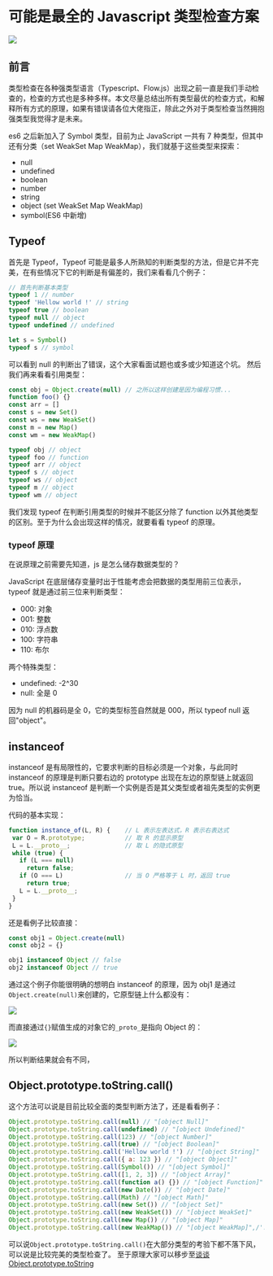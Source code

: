 # 可能是最全的 Javascript 类型检查方案

![](https://images.unsplash.com/photo-1426901555017-389235de7b0d?ixlib=rb-1.2.1&q=80&fm=jpg&crop=entropy&cs=tinysrgb&w=1200&h=500&fit=crop&ixid=eyJhcHBfaWQiOjF9)

## 前言

类型检查在各种强类型语言（Typescript、Flow.js）出现之前一直是我们手动检查的，检查的方式也是多种多样。本文尽量总结出所有类型最优的检查方式，和解释所有方式的原理，如果有错误请各位大佬指正，除此之外对于类型检查当然拥抱强类型我觉得才是未来。

es6 之后新加入了 Symbol 类型，目前为止 JavaScript 一共有 7 种类型，但其中还有分类（set WeakSet Map WeakMap），我们就基于这些类型来探索：

-   null
-   undefined
-   boolean
-   number
-   string
-   object (set WeakSet Map WeakMap)
-   symbol(ES6 中新增)

## Typeof

首先是 Typeof，Typeof 可能是最多人所熟知的判断类型的方法，但是它并不完美，在有些情况下它的判断是有偏差的，我们来看看几个例子：

```js
// 首先判断基本类型
typeof 1 // number
typeof 'Hellow world !' // string
typeof true // boolean
typeof null // object
typeof undefined // undefined

let s = Symbol()
typeof s // symbol
```

可以看到 null 的判断出了错误，这个大家看面试题也或多或少知道这个坑。
然后我们再来看看引用类型：

```js
const obj = Object.create(null) // 之所以这样创建是因为编程习惯...
function foo() {}
const arr = []
const s = new Set()
const ws = new WeakSet()
const m = new Map()
const wm = new WeakMap()

typeof obj // object
typeof foo // function
typeof arr // object
typeof s // object
typeof ws // object
typeof m // object
typeof wm // object
```

我们发现 typeof 在判断引用类型的时候并不能区分除了 function 以外其他类型的区别。至于为什么会出现这样的情况，就要看看 typeof 的原理。

### typeof 原理

在说原理之前需要先知道，js 是怎么储存数据类型的？

JavaScript 在底层储存变量时出于性能考虑会把数据的类型用前三位表示，typeof 就是通过前三位来判断类型：

-   000: 对象
-   001: 整数
-   010: 浮点数
-   100: 字符串
-   110: 布尔

两个特殊类型：

-   undefined: -2^30
-   null: 全是 0

因为 null 的机器码是全 0，它的类型标签自然就是 000，所以 typeof null 返回"object"。

## instanceof

instanceof 是有局限性的，它要求判断的目标必须是一个对象，与此同时 instanceof 的原理是判断只要右边的 prototype 出现在左边的原型链上就返回 true。所以说 instanceof 是判断一个实例是否是其父类型或者祖先类型的实例更为恰当。

代码的基本实现：
```js
function instance_of(L, R) {    // L 表示左表达式，R 表示右表达式
 var O = R.prototype;           // 取 R 的显示原型
 L = L.__proto__;               // 取 L 的隐式原型
 while (true) { 
   if (L === null) 
     return false; 
   if (O === L)                 // 当 O 严格等于 L 时，返回 true 
     return true; 
   L = L.__proto__; 
 } 
}
```

还是看例子比较直接：

```js
const obj1 = Object.create(null)
const obj2 = {}

obj1 instanceof Object // false
obj2 instanceof Object // true
```

通过这个例子你能很明确的想明白 instanceof 的原理，因为 obj1 是通过`Object.create(null)`来创建的，它原型链上什么都没有：

![](https://i.loli.net/2019/01/02/5c2c8b9a13878.png)

而直接通过`{}`赋值生成的对象它的`_proto_`是指向 Object 的：

![](https://i.loli.net/2019/01/02/5c2c8bc36b1f2.png)

所以判断结果就会有不同，

## Object.prototype.toString.call()

这个方法可以说是目前比较全面的类型判断方法了，还是看看例子：

```js
Object.prototype.toString.call(null) // "[object Null]"
Object.prototype.toString.call(undefined) // "[object Undefined]"
Object.prototype.toString.call(123) // "[object Number]"
Object.prototype.toString.call(true) // "[object Boolean]"
Object.prototype.toString.call('Hellow world !') // "[object String]"
Object.prototype.toString.call({ a: 123 }) // "[object Object]"
Object.prototype.toString.call(Symbol()) // "[object Symbol]"
Object.prototype.toString.call([1, 2, 3]) // "[object Array]"
Object.prototype.toString.call(function a() {}) // "[object Function]"
Object.prototype.toString.call(new Date()) // "[object Date]"
Object.prototype.toString.call(Math) // "[object Math]"
Object.prototype.toString.call(new Set()) // "[object Set]"
Object.prototype.toString.call(new WeakSet()) // "[object WeakSet]"
Object.prototype.toString.call(new Map()) // "[object Map]"
Object.prototype.toString.call(new WeakMap()) // "[object WeakMap]",/'.lk
```

可以说`Object.prototype.toString.call()`在大部分类型的考验下都不落下风，可以说是比较完美的类型检查了。
至于原理大家可以移步至[谈谈 Object.prototype.toString](https://segmentfault.com/a/1190000009407558)